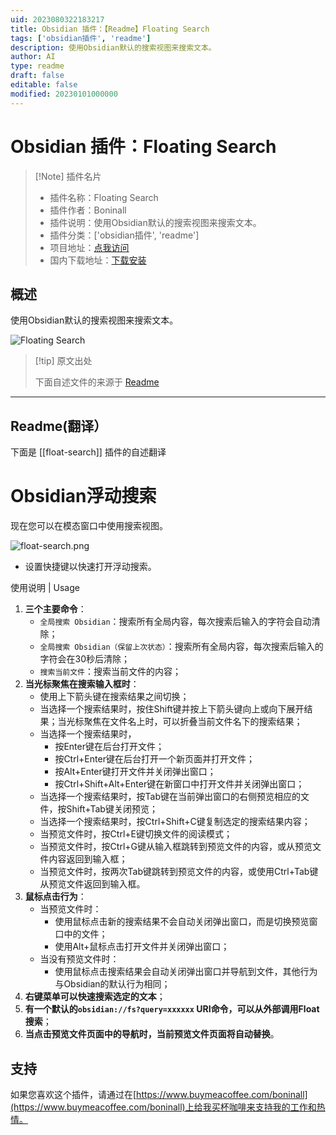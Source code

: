 ```yaml
---
uid: 2023080322183217
title: Obsidian 插件：【Readme】Floating Search
tags: ['obsidian插件', 'readme']
description: 使用Obsidian默认的搜索视图来搜索文本。
author: AI
type: readme
draft: false
editable: false
modified: 20230101000000
---
```


# Obsidian 插件：Floating Search

> [!Note] 插件名片
> - 插件名称：Floating Search
> - 插件作者：Boninall
> - 插件说明：使用Obsidian默认的搜索视图来搜索文本。
> - 插件分类：['obsidian插件', 'readme']
> - 项目地址：[点我访问](https://github.com/Quorafind/Obsidian-Float-Search)
> - 国内下载地址：[下载安装](https://pkmer.cn/products/plugin/pluginMarket/?float-search)

## 概述

使用Obsidian默认的搜索视图来搜索文本。

![Floating Search](https://cdn.pkmer.cn/covers/float-search.png!pkmer)

> [!tip] 原文出处
> 
>下面自述文件的来源于 [Readme](https://ghproxy.net/https://raw.githubusercontent.com/Quorafind/Obsidian-Float-Search/master/README.md)
> 

---

## Readme(翻译）

下面是 [[float-search]] 插件的自述翻译


# Obsidian浮动搜索

现在您可以在模态窗口中使用搜索视图。

![float-search.png](media/img.png)

- 设置快捷键以快速打开浮动搜索。

使用说明 | Usage

1. **三个主要命令**：
    - `全局搜索 Obsidian`：搜索所有全局内容，每次搜索后输入的字符会自动清除；
    - `全局搜索 Obsidian（保留上次状态）`：搜索所有全局内容，每次搜索后输入的字符会在30秒后清除；
    - `搜索当前文件`：搜索当前文件的内容；
2. **当光标聚焦在搜索输入框时**：
    - 使用上下箭头键在搜索结果之间切换；
    - 当选择一个搜索结果时，按住Shift键并按上下箭头键向上或向下展开结果；当光标聚焦在文件名上时，可以折叠当前文件名下的搜索结果；
    - 当选择一个搜索结果时，
        - 按Enter键在后台打开文件；
        - 按Ctrl+Enter键在后台打开一个新页面并打开文件；
        - 按Alt+Enter键打开文件并关闭弹出窗口；
        - 按Ctrl+Shift+Alt+Enter键在新窗口中打开文件并关闭弹出窗口；
    - 当选择一个搜索结果时，按Tab键在当前弹出窗口的右侧预览相应的文件，按Shift+Tab键关闭预览；
    - 当选择一个搜索结果时，按Ctrl+Shift+C键复制选定的搜索结果内容；
    - 当预览文件时，按Ctrl+E键切换文件的阅读模式；
    - 当预览文件时，按Ctrl+G键从输入框跳转到预览文件的内容，或从预览文件内容返回到输入框；
    - 当预览文件时，按两次Tab键跳转到预览文件的内容，或使用Ctrl+Tab键从预览文件返回到输入框。
3. **鼠标点击行为**：
    - 当预览文件时：
        - 使用鼠标点击新的搜索结果不会自动关闭弹出窗口，而是切换预览窗口中的文件；
        - 使用Alt+鼠标点击打开文件并关闭弹出窗口；
    - 当没有预览文件时：
        - 使用鼠标点击搜索结果会自动关闭弹出窗口并导航到文件，其他行为与Obsidian的默认行为相同；
4. **右键菜单可以快速搜索选定的文本**；
5. **有一个默认的`obsidian://fs?query=xxxxxx` URI命令，可以从外部调用Float搜索**；
6. **当点击预览文件页面中的导航时，当前预览文件页面将自动替换**。

## 支持

如果您喜欢这个插件，请通过在[https://www.buymeacoffee.com/boninall](https://www.buymeacoffee.com/boninall)上给我买杯咖啡来支持我的工作和热情。





